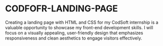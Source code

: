 # CODFOFR-LANDING-PAGE
Creating a landing page with HTML and CSS for my CodSoft internship is a valuable opportunity to showcase my front-end development skills. I will focus on a visually appealing, user-friendly design that emphasizes responsiveness and clean aesthetics to engage visitors effectively.
